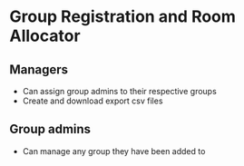 # Group Registration and Room Allocator


## Managers

 - Can assign group admins to their respective groups
 - Create and download export csv files


## Group admins

 - Can manage any group they have been added to